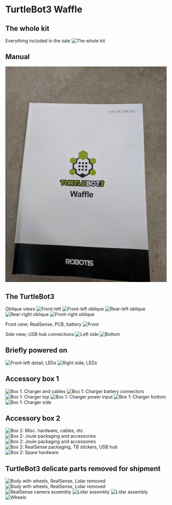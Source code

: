 # TurtleBot3 Waffle

## The whole kit
Everything included in the sale
![The whole kit](MVIMG_20210829_141427.jpg)

## Manual
![Manual](IMG_20210829_141435.jpg)

## The TurtleBot3
Oblique views
![Front-left](MVIMG_20210829_141145.jpg)
![Front-left oblique](MVIMG_20210829_141238.jpg)
![Rear-left oblique](MVIMG_20210829_141243.jpg)
![Rear-right oblique](MVIMG_20210829_141252.jpg)
![Front-right oblique](MVIMG_20210829_141258.jpg)

Front view; RealSense, PCB, battery
![Front](MVIMG_20210829_141204.jpg)

Side view; USB hub connections
![Left side](MVIMG_20210829_141158.jpg)
![Bottom](MVIMG_20210829_141311.jpg)

## Briefly powered on
![Front-left detail; LEDs](MVIMG_20210829_141154.jpg)
![Right side; LEDs](MVIMG_20210829_141210.jpg)

## Accessory box 1
![Box 1:  Charger and cables](MVIMG_20210829_141556.jpg)
![Box 1:  Charger battery connectors](MVIMG_20210829_141619.jpg)
![Box 1:  Charger top](MVIMG_20210829_141626.jpg)
![Box 1:  Charger power input](MVIMG_20210829_141636.jpg)
![Box 1:  Charger bottom](MVIMG_20210829_141644.jpg)
![Box 1:  Charger side](MVIMG_20210829_141654.jpg)

## Accessory box 2
![Box 2:  Misc. hardware, cables, etc.](MVIMG_20210829_142112.jpg)
![Box 2:  Joule packaging and accessories](MVIMG_20210829_142125.jpg)
![Box 2:  Joule packaging and accessories](MVIMG_20210829_142129.jpg)
![Box 2:  RealSense packaging, TB stickers, USB hub](MVIMG_20210829_142132.jpg)
![Box 2:  Spare hardware](MVIMG_20210829_142136.jpg)

## TurtleBot3 delicate parts removed for shipment
![Body with wheels, RealSense, Lidar removed](MVIMG_20210829_143747.jpg)
![Body with wheels, RealSense, Lidar removed](MVIMG_20210829_143800.jpg)
![RealSense camera assembly](MVIMG_20210829_143401.jpg)
![Lidar assembly](MVIMG_20210829_143700.jpg)
![Lidar assembly](MVIMG_20210829_143712.jpg)
![Wheels](MVIMG_20210829_143734.jpg)
